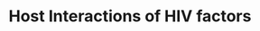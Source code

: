 ---
annotations:
- type: Pathway Ontology
  value: infectious disease pathway
authors:
- ReactomeTeam
- Anwesha
- Mkutmon
- Andrewlmason
description: Like all viruses, HIV-1 must co-opt the host cell macromolecular transport
  and processing machinery. HIV-1 Vpr and Rev proteins play key roles in this co-optation.
  Efficient HIV-1 replication likewise requires evasion of APOBEC3G-mediated mutagenesis
  of reverse transcripts, a process mediated by the viral Vif protein.  View original
  pathway at [http://www.reactome.org/PathwayBrowser/#DIAGRAM=162909 Reactome].
last-edited: 2021-01-25
organisms:
- Homo sapiens
redirect_from:
- /index.php/Pathway:WP2684
- /instance/WP2684
schema-jsonld:
- '@context': https://schema.org/
  '@id': https://wikipathways.github.io/pathways/WP2684.html
  '@type': Dataset
  creator:
    '@type': Organization
    name: WikiPathways
  description: Like all viruses, HIV-1 must co-opt the host cell macromolecular transport
    and processing machinery. HIV-1 Vpr and Rev proteins play key roles in this co-optation.
    Efficient HIV-1 replication likewise requires evasion of APOBEC3G-mediated mutagenesis
    of reverse transcripts, a process mediated by the viral Vif protein.  View original
    pathway at [http://www.reactome.org/PathwayBrowser/#DIAGRAM=162909 Reactome].
  keywords:
  - Hck-1:Nef
  - 'MA (P04591) protein '
  - Vif:Cul5:SCF complex
  - 'NUP93 '
  - 'RAC1 '
  - Complex
  - 'Tat (P04608) '
  - Ub
  - 'p6 (P04591) protein '
  - Ran GTPase:GDP
  - 'NUP85 '
  - AP2M1
  - HIV-1
  - minus sssDNA:tRNA
  - 'POM121C '
  - 'PSMD9 '
  - 'AP1B1 '
  - 'PACS1 '
  - class I MHC complex
  - 'PSMA2 '
  - 'NUP155 '
  - T1:Cdk9) complex
  - 'CCNT1 '
  - 'RBX1 '
  - 'NUP35 '
  - CD8:Nef Complex
  - 'PSMA1 '
  - 'UBC(153-228) '
  - Rev:Importin-beta:B23
  - H2O
  - 'NUP58-2 '
  - 'XPO1 '
  - SKP1
  - 'PSMA8 '
  - 'PSMB10 '
  - Lck:Nef
  - deaminated minus
  - 'AP1M2 '
  - 'PSMF1 '
  - GDP
  - P-TEFb(Cyclin
  - 'AP1S1 '
  - AP-2 Complex
  - Nef:CD28 Complex
  - 'PSME1 '
  - 'APOBEC3G '
  - 'AP2A2(1-939) '
  - 'AP2A1 '
  - RANGAP1
  - Rev:Importin-beta:NPM1
  - 'PSMB11 '
  - primer:RNA template
  - RTC with minus
  - DNA in PIC
  - 'PSMD2 '
  - 'SEH1L-1 '
  - CD28
  - 'UBC(229-304) '
  - multimer complex
  - CD4
  - 'NUP50 '
  - KPNB1
  - RAN:GTP
  - 'PSIP1 '
  - CD4:Nef:Clathrin-Coated Pit Adapter Protein:v-ATPase
  - ELMO1
  - 'POM121 '
  - 'PSMD3 '
  - 'PSMA7 '
  - 'PSMC2 '
  - 'VPU (P05919) '
  - Pak 2 Complex
  - 'HIV-1 mRNA '
  - Rev-multimer
  - Pi
  - multiubiquitinated
  - LCK
  - 'NUP88 '
  - Vpr:importin-alpha
  - sssDNA:tRNA
  - 'UBC(305-380) '
  - 'Lipid Raft '
  - 'ELMO1 '
  - ADP/ATP translocase
  - CCNT1
  - 'AP2M1 '
  - 'viral plus strand DNA with sticky 3'' end '
  - 'UBC(77-152) '
  - 'PSMD7 '
  - RanBP1:Ran-GTP:CRM1:Rev-bound mRNA complex
  - 'GDP '
  - 'REV (P04618) protein '
  - 'NUP54 '
  - 3' ends of viral
  - 'NUP205 '
  - 'CD247-1 '
  - 'PSMD10 '
  - Nuclear Pore Complex
  - 'KPNB1 '
  - 'FYN '
  - 'AAAS '
  - 'HMGA1 '
  - 'NUP188 '
  - 'NUP98-5 '
  - complex:AP-1:PACS-1
  - 'PSME2 '
  - 'AP1S2 '
  - 'DOCK2 '
  - APOBEC3G
  - 'NUP98-4 '
  - 'PSMD8 '
  - 'UBC(609-684) '
  - Ran-GDP
  - 'RAE1 '
  - 26S proteasome
  - Rev-bound HIV-1 mRNA
  - 'RAN '
  - FYN
  - CD4:Vpu:beta-TrCP_1:Skp1 complex
  - 'PSMD6 '
  - 'PSMD1 '
  - 'VPR (P69726) protein '
  - 'NUP210 '
  - 'PSMA4 '
  - DOCK2
  - mRNA:Crm1:Ran:GTP:NPC
  - Fyn:Nef Complex
  - 'Reverse transcriptase/ribonuclease H '
  - 'UBC(1-76) '
  - 'PSMB1 '
  - 'PSMB8 '
  - 'VPR '
  - RANBP1
  - 'Rev-multimer '
  - GTP complex
  - XPO1
  - 'PSMC4 '
  - 'UBB(1-76) '
  - Lipid Raft
  - 'UBC(533-608) '
  - 'SLC25A5 '
  - GTP
  - CD8:Nef:Clathrin-Coated Pit Adapter Protein:v-ATPase
  - 'AP2S1 '
  - PACS1
  - Vif:APOBEC3G complex
  - 'NUP43 '
  - 'PSMB6 '
  - 'ELOB '
  - 'NUP98-3 '
  - 'PSMD12 '
  - CD4:Lck Complex
  - 'PSMC5 '
  - 'NUP160 '
  - 'PSMD4 '
  - APOBEC3G:RTC with
  - Vpu:beta-TrCP1:Skp1
  - 'SLC25A4 '
  - 'minus sssDNA containing deaminated C residues '
  - 'PSMA5 '
  - ATP6V1H
  - monomer (generic)
  - CDK9
  - 'TPR '
  - 'CD28 '
  - 'NUP153 '
  - 'RANBP1 '
  - 'CDK9 '
  - 'PSMB4 '
  - CD28:Nef:Clathrin-coated Pit Adapter Protein Complex
  - (NPC)
  - 'NUP62 '
  - 'LCK '
  - Tat:P-TEFb(Cyclin
  - 'PSMB7 '
  - 'PSMB9 '
  - ANT1:Vpr complex
  - HIV-1 mRNA
  - BTRC
  - APOBEC3G:Vif:Cul5:SCF complex
  - PAK2(1-524)
  - 'UBA52(1-76) '
  - 'NUP107 '
  - 'p6 (P04585) protein '
  - 'HIV-1 RNA template '
  - myristoylated nef
  - Complex:v-ATPase
  - Cul5-SCF complex
  - 'PSMD11 '
  - 'AP1M1 '
  - 'PSMD13 '
  - Arf1:Nef:endosomal
  - 'tRNA-Lysine3 '
  - 'SEH1L-2 '
  - 'SEC13 '
  - Nef:class I MHC
  - 'GTP '
  - CD4:Nef:AP-2
  - 'PPIA '
  - 'VIF (P69723) protein '
  - 'CD8B '
  - NH3
  - 'NDC1 '
  - 'NUP214 '
  - Importin beta-1:Rev
  - 'minus sssDNA '
  - DOCK2:ELMO1:RAC1:Nef
  - 'PSMB3 '
  - 'RPS27A(1-76) '
  - 'BTRC '
  - 'NPM1 '
  - NPM1
  - 'PAK2(1-524) '
  - 'NUPL2 '
  - 'PSMC1 '
  - IN bound to sticky
  - Rev:importin-beta:B23:Ran-GTP complex
  - 'CD4 '
  - 'PSMD14 '
  - multi-ubiquitinated
  - 'PSMB5 '
  - 'VPU (P05919) protein '
  - 'IN (Integrase) (P04585) protein '
  - nucleoporin-associated Rev:Importin-beta:B23 complex
  - 'NUP133 '
  - Tat (P04608)
  - REV (P04618) protein
  - 'BANF1 '
  - complex:Ap-1:PACS-1
  - 'ELOC '
  - 'ATP6V1H '
  - 'UBC(457-532) '
  - VPR
  - 'AP2B1 '
  - 'myristoylated nef '
  - 'SKP1 '
  - mRNA:Crm1:Ran:GTP
  - 'UBB(153-228) '
  - CD4:Vpu:beta-TrCP_1
  - Internalized
  - Rev multimer-bound
  - 'CUL5 '
  - 'MA (P04585) protein '
  - CD8:Nef:AP-2
  - AP-1 Complex
  - HCK
  - 'B2M(21-119) '
  - 'UBB(77-152) '
  - 'NUP37 '
  - VIF (P69723) protein
  - 'PSMC6 '
  - 'PSMD5 '
  - 'SLC25A6 '
  - complex
  - 'p51 (RT) '
  - 'viral minus strand DNA with sticky 3'' end '
  - APOBEC3G:HIV-1PIC
  - 'NUP58-1 '
  - 'HLA class I histocompatibility antigen, A-2 alpha chain '
  - 'UBC(381-456) '
  - 'ARF1 '
  - CD4:Nef Complex
  - 'PSME4 '
  - RCC1
  - 'APOBEC3G-3 '
  - PIC anchored to the
  - KPNA1
  - multimer-bound
  - HIV-1 mRNA:CRM1
  - 'zeta:Lipid Raft:'
  - 'PSMC3 '
  - HIV-1 unspliced RNA
  - 'SHFM1 '
  - Rev
  - 'AP1S3 '
  - CD247-1
  - 'PSMA6 '
  - RAC1
  - 'PSME3 '
  - ARF1
  - Importin-beta:Ran
  - CD28:Nef:Clathrin-coated Pit Adapter Protein
  - CD4:Vpu complex
  - 'HCK '
  - Nef:T cell Receptor
  - 'KPNA1 '
  - VPU (P05919)
  - 'RANBP2 '
  - 'AP1G1 '
  - NPC
  - 'PSMB2 '
  - 'PSMA3 '
  license: CC0
  name: Host Interactions of HIV factors
seo: CreativeWork
title: Host Interactions of HIV factors
wpid: WP2684
---